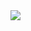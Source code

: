 <img src="https://sun9-16.userapi.com/impg/ryBQGVrWPZX_xewUroMgzi5zTN6KH-csJivVtA/-F_W_EZZeVo.jpg?size=1042x748&quality=95&sign=0cf654fb00e50dda5a525d1d19f7623e&type=album">
